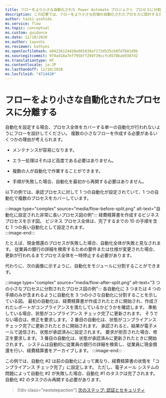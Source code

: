 ```yaml
---
title: フローをより小さな自動化された Power Automate プロジェクト プロセスに分割する | Microsoft Docs
description: この記事では、フローをより小さな別個の自動化されたプロセスに設計するためのヒントと例を示します。
author: taiki-yoshida
ms.service: flow
ms.topic: conceptual
ms.custom: guidance
ms.date: 12/10/2020
ms.author: tayoshi
ms.reviewer: kathyos
ms.openlocfilehash: e04226124420a901039af172d525cb8fd7b81d9b
ms.sourcegitcommit: 970ad18a7ef795bff294f39ccfc8578bab9387d2
ms.translationtype: HT
ms.contentlocale: ja-JP
ms.lasthandoff: 12/10/2020
ms.locfileid: "4714420"
---
```

# <a name="separate-flows-into-smaller-automated-processes"></a>フローをより小さな自動化されたプロセスに分離する

自動化を設定する場合、プロセス全体をカバーする単一の自動化が行われないようにフローを設計してください。 複数の小さなフローを作成する必要があるいくつかの理由が考えられます。

- メンテナンスが容易になります。

- エラー処理はそれほど高度である必要はありません。

- 複数の人が自動化で作業することができます。

- 手順が失敗した場合、自動化を最初から再開する必要はありません。

以下の例では、承認プロセスに対して 1 つの自動化が設定されていて、1 つの自動化で複数のプロセスをカバーしています。

:::image type="complex" source="media/flow-before-split.png" alt-text="自動化に設定された非常に長いプロセス図の例":::
   経費精算書を作成するビジネス プロセスを示す図。 ビジネス プロセス全体は、完了するまでの 10 の手順を含む 1 つの長い自動化として設定されます。  
:::image-end:::

たとえば、現金償還のプロセスが失敗した場合、自動化全体が失敗と見なされます。 従業員の銀行の詳細を検索するための要件または仕様が変更された場合、更新が行われるまでプロセス全体を一時停止する必要があります。

代わりに、次の画像に示すように、自動化をモジュールに分割することができます。

:::image type="complex" source="media/flow-after-split.png" alt-text="3 つの小さなプロセスに分割されたプロセス図の例":::
   各自動化に 3 つまたは 4 つの手順のみが含まれるように自動化を 3 つの小さな自動化に分割することを示している図。 最初の自動化は、経費精算書が作成されたときに開始され、作成されたレポートがコンプライアンスを満たしているかどうかを確認します。 準拠している場合、状態がコンプライアンス チェック完了に更新されます。 そうでない場合は、修正を要求します。
2 番目の自動化は、状態がコンプライアンス チェック完了に更新されたときに開始されます。 承認されると、結果が電子メールで送信され、状態が承認済みに設定されます。 要求が拒否された場合、修正を要求します。 3 番目の自動化は、状態が承認済みに更新されたときに開始されます。 システムは自動的に従業員の銀行の詳細を検索し、従業員に現金償還を行い、経費精算書をアーカイブします。
:::image-end:::

この例では、自動化 \#2 は前の自動化によって異なり、経費精算書の状態を「コンプライアンス チェック完了」に設定します。 ただし、電子メール システムの問題によって自動化 \#2 が失敗した場合、自動化 \#1 のタスクは完了されます。 自動化 \#2 のタスクのみ再開する必要があります。

> [!div class="nextstepaction"]
> [次のステップ: 認証とセキュリティ](authentication-security.md)